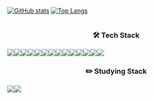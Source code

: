 <div align="center" style="display:flex">
  
[![GitHub stats](https://vercel-fsm9bwidk-chayoung-choi.vercel.app/api?username=chayoung-choi&show_icons=true&count_private=true)](https://github.com/anuraghazra/github-readme-stats)
[![Top Langs](https://vercel-fsm9bwidk-chayoung-choi.vercel.app/api/top-langs/?username=chayoung-choi&layout=compact)](https://github.com/anuraghazra/github-readme-stats)
</div>


<h3 align="center">🛠 Tech Stack</h2>
<div align="center" style="display:flex">
<img src="https://img.shields.io/badge/Java-007396?style=flat-square&logo=OpenJDK&logoColor=white"/>
<img src="https://img.shields.io/badge/Spring-6DB33F?style=flat-square&logo=Spring&logoColor=white"/>
<img src="https://img.shields.io/badge/SpringBoot-6DB33F?style=flat-square&logo=Springboot&logoColor=white"/>
<img src="https://img.shields.io/badge/Redis-DC382D?style=flat-square&logo=Redis&logoColor=white"/>
<img src="https://img.shields.io/badge/oracle-F80000?style=flat-square&logo=Oracle&logoColor=white"/>
<img src="https://img.shields.io/badge/Mysql-E6B91E?style=flat-square&logo=MySql&logoColor=white"/>
<img src="https://img.shields.io/badge/Node.js-339933?style=flat-square&logo=Node.js&logoColor=white"/>
  <br>
<img src="https://img.shields.io/badge/Docker-2496ED?style=flat-square&logo=Docker&logoColor=white"/>
  <img src="https://img.shields.io/badge/AWS_Lambda-FF9900?style=flat-square&logo=AwsLambda&logoColor=white"/>
  <img src="https://img.shields.io/badge/Firebase-FFCA28?style=flat-square&logo=Firebase&logoColor=white"/>
  
  <br>
<img src="https://img.shields.io/badge/Javascript-ffb13b?style=flat-square&logo=javascript&logoColor=white"/>
<img src="https://img.shields.io/badge/css-1572B6?style=flat-square&logo=css3&logoColor=white"/>
<img src="https://img.shields.io/badge/html-E34F26?style=flat-square&logo=html5&logoColor=white"/>
<img src="https://img.shields.io/badge/React-61DAFB?style=flat-square&logo=React&logoColor=white"/>
</div>
  
<h3 align="center">✏️ Studying Stack</h2>

<div align="center" style="display:flex">
<img src="https://img.shields.io/badge/kotlin-7F52FF?style=flat-square&logo=kotlin&logoColor=white"/>
<img src="https://img.shields.io/badge/Apache Kafka-231F20?style=flat-square&logo=Apache Kafka&logoColor=white"/>
</div>
